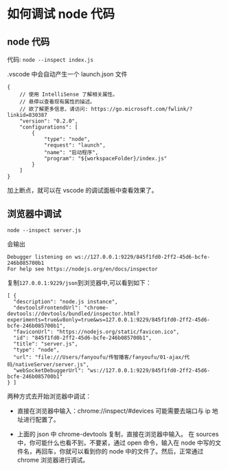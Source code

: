 # 如何调试 node 代码

## node 代码

代码: `node --inspect index.js`

.vscode 中会自动产生一个 launch.json 文件

```
{
    // 使用 IntelliSense 了解相关属性。
    // 悬停以查看现有属性的描述。
    // 欲了解更多信息，请访问: https://go.microsoft.com/fwlink/?linkid=830387
    "version": "0.2.0",
    "configurations": [
        {
            "type": "node",
            "request": "launch",
            "name": "启动程序",
            "program": "${workspaceFolder}/index.js"
        }
    ]
}
```

加上断点，就可以在 vscode 的调试面板中查看效果了。

## 浏览器中调试

```
node --inspect server.js
```

会输出

```
Debugger listening on ws://127.0.0.1:9229/845f1fd0-2ff2-45d6-bcfe-246b085700b1
For help see https://nodejs.org/en/docs/inspector
```

复制`127.0.0.1:9229/json`到浏览器中,可以看到如下：

```
[ {
  "description": "node.js instance",
  "devtoolsFrontendUrl": "chrome-devtools://devtools/bundled/inspector.html?experiments=true&v8only=true&ws=127.0.0.1:9229/845f1fd0-2ff2-45d6-bcfe-246b085700b1",
  "faviconUrl": "https://nodejs.org/static/favicon.ico",
  "id": "845f1fd0-2ff2-45d6-bcfe-246b085700b1",
  "title": "server.js",
  "type": "node",
  "url": "file:///Users/fanyoufu/传智播客/fanyoufu/01-ajax/代码/nativeServer/server.js",
  "webSocketDebuggerUrl": "ws://127.0.0.1:9229/845f1fd0-2ff2-45d6-bcfe-246b085700b1"
} ]
```

两种方式去开始浏览器中调试：

- 直接在浏览器中输入：chrome://inspect/#devices
  可能需要去端口与 ip 地址进行配置了。

- 上面的 json 中 chrome-devtools 复制，直接在浏览器中输入。
  在 sources 中，你可能什么也看不到，不要紧，通过 open 命令，输入在 node 中写的文件名，再回车，你就可以看到你的 node 中的文件了。然后，正常通过 chrome 浏览器进行调试。
